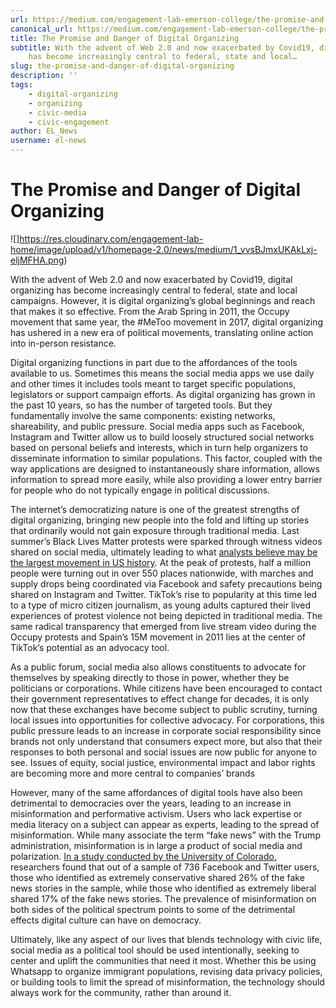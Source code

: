 ```yaml
---
url: https://medium.com/engagement-lab-emerson-college/the-promise-and-danger-of-digital-organizing-44f8356e790c
canonical_url: https://medium.com/engagement-lab-emerson-college/the-promise-and-danger-of-digital-organizing-44f8356e790c
title: The Promise and Danger of Digital Organizing
subtitle: With the advent of Web 2.0 and now exacerbated by Covid19, digital organizing
    has become increasingly central to federal, state and local…
slug: the-promise-and-danger-of-digital-organizing
description: ''
tags:
    - digital-organizing
    - organizing
    - civic-media
    - civic-engagement
author: EL_News
username: el-news
---
```


# The Promise and Danger of Digital Organizing

![]https://res.cloudinary.com/engagement-lab-home/image/upload/v1/homepage-2.0/news/medium/1_vvsBJmxUKAkLxj-eljMFHA.png)

With the advent of Web 2.0 and now exacerbated by Covid19, digital organizing has become increasingly central to federal, state and local campaigns. However, it is digital organizing’s global beginnings and reach that makes it so effective. From the Arab Spring in 2011, the Occupy movement that same year, the #MeToo movement in 2017, digital organizing has ushered in a new era of political movements, translating online action into in-person resistance.

Digital organizing functions in part due to the affordances of the tools available to us. Sometimes this means the social media apps we use daily and other times it includes tools meant to target specific populations, legislators or support campaign efforts. As digital organizing has grown in the past 10 years, so has the number of targeted tools. But they fundamentally involve the same components: existing networks, shareability, and public pressure. Social media apps such as Facebook, Instagram and Twitter allow us to build loosely structured social networks based on personal beliefs and interests, which in turn help organizers to disseminate information to similar populations. This factor, coupled with the way applications are designed to instantaneously share information, allows information to spread more easily, while also providing a lower entry barrier for people who do not typically engage in political discussions.

The internet’s democratizing nature is one of the greatest strengths of digital organizing, bringing new people into the fold and lifting up stories that ordinarily would not gain exposure through traditional media. Last summer’s Black Lives Matter protests were sparked through witness videos shared on social media, ultimately leading to what [analysts believe may be the largest movement in US history](https://www.nytimes.com/interactive/2020/07/03/us/george-floyd-protests-crowd-size.html). At the peak of protests, half a million people were turning out in over 550 places nationwide, with marches and supply drops being coordinated via Facebook and safety precautions being shared on Instagram and Twitter. TikTok’s rise to popularity at this time led to a type of micro citizen journalism, as young adults captured their lived experiences of protest violence not being depicted in traditional media. The same radical transparency that emerged from live stream video during the Occupy protests and Spain’s 15M movement in 2011 lies at the center of TikTok’s potential as an advocacy tool.

As a public forum, social media also allows constituents to advocate for themselves by speaking directly to those in power, whether they be politicians or corporations. While citizens have been encouraged to contact their government representatives to effect change for decades, it is only now that these exchanges have become subject to public scrutiny, turning local issues into opportunities for collective advocacy. For corporations, this public pressure leads to an increase in corporate social responsibility since brands not only understand that consumers expect more, but also that their responses to both personal and social issues are now public for anyone to see. Issues of equity, social justice, environmental impact and labor rights are becoming more and more central to companies’ brands

However, many of the same affordances of digital tools have also been detrimental to democracies over the years, leading to an increase in misinformation and performative activism. Users who lack expertise or media literacy on a subject can appear as experts, leading to the spread of misinformation. While many associate the term “fake news” with the Trump administration, misinformation is in large a product of social media and polarization. [In a study conducted by the University of Colorado,](https://www.colorado.edu/today/2020/06/17/who-shares-most-fake-news-new-study-sheds-light) researchers found that out of a sample of 736 Facebook and Twitter users, those who identified as extremely conservative shared 26% of the fake news stories in the sample, while those who identified as extremely liberal shared 17% of the fake news stories. The prevalence of misinformation on both sides of the political spectrum points to some of the detrimental effects digital culture can have on democracy.

Ultimately, like any aspect of our lives that blends technology with civic life, social media as a political tool should be used intentionally, seeking to center and uplift the communities that need it most. Whether this be using Whatsapp to organize immigrant populations, revising data privacy policies, or building tools to limit the spread of misinformation, the technology should always work for the community, rather than around it.
